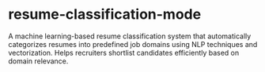# resume-classification-mode
A machine learning-based resume classification system that automatically categorizes resumes into predefined job domains using NLP techniques and vectorization. Helps recruiters shortlist candidates efficiently based on domain relevance.
